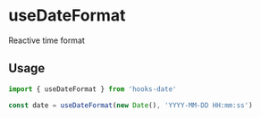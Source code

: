 # useDateFormat
Reactive time format
## Usage

```ts
import { useDateFormat } from 'hooks-date'

const date = useDateFormat(new Date(), 'YYYY-MM-DD HH:mm:ss')
```
